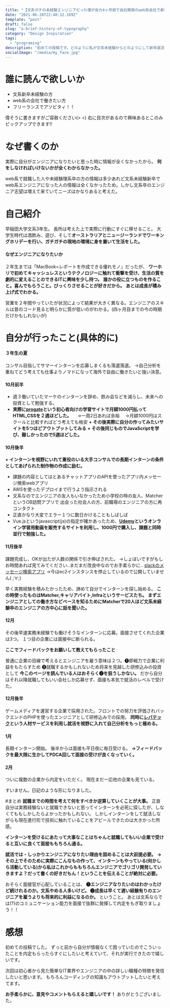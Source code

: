```yaml
---
title: "【文系ガチの未経験エンジニアだった僕が自力4ヶ月弱で自社開発のweb系会社で新卒内定をもらうために行ったこと】"
date: "2021-06-20T22:40:32.169Z"
template: "post"
draft: false
slug: "a-brief-history-of-typography"
category: "Design Inspiration"
tags:
  - "programing"
description: "初めての投稿です。どのように私が文系未経験からどのようにして新卒就活をしたのか、共有します！"
socialImage: "/media/my_face.jpg"
---
```


# 誰に読んで欲しいか
+ 文系新卒未経験の方
+ web系の会社で働きたい方
+ フリーランスでアソビタィ！！

偉そうに書きますがご容赦ください(> <)
右に目次があるので興味あるとこのみピックアップできます!!

# なぜ書くのか
実際に自分がエンジニアになりたいと思った時に情報が全くなかったから。
**何をしなければいけないかが全くわからなかった。**

web系で就職した人や未経験理系卒の方の情報は多少あれど文系未経験新卒でweb系エンジニアになった人の情報は全くなかったため。しかし文系卒のエンジニア志望は増えて来ていてニーズはかなりあると考えた。

# 自己紹介
早稲田大学文系3年生。
長所は考えた上で実際に行動にすぐに移せること。
大学生時代は酒飲み、遊び、そして**オーストラリアとニュージーランドでワーキングホリデーを行い、ガチガチの現地の環境に身を置いて生活をした。**

#### なぜエンジニアになりたいか
２年生までは「MacBook=レポートを作成できる優れモノ」だったが、
**ワーホリで初めてキャッシュレスというテクノロジーに触れて衝撃を受け、生活の質を劇的に変えることのできるITに興味を少し持つ。**
**誰かの役に立つものを作ること。喜んでもらうこと。びっくりさせることが好きだから。**
**あとは成長が積み上げ式でわかる。**

営業を２年間やっていたが状況によって結果が大きく異なる。エンジニアのスキルは昔のコード見ると明らかに質が低いのがわかる。(四ヶ月目までの今の時期だけかもしれないが)

# 自分が行ったこと(具体的に)


#### ３年生の夏
コンサル目指してサマーインターンを応募しまくるも落選落選。
→自己分析を重ねてどう考えても仕事よりノマドになって海外で自由に働きたいと強い決意。


#### 10月前半
+ 週３働いていたマーケのインターンを辞め、飲み会などを減らし、未来への投資として勉強する。
+ **実際に[progate](https://prog-8.com/dashboard)という初心者向けの学習サイトで月額1000円払ってHTML,CSSを２週ほどした。**
　→一周2日あれば余裕
　→月額1000円はスクールと比較すればどう考えても格安
**+ その後実際に自分の作ってみたいサイトを5つほどアウトプットしてみる**
**+ その後同じものでJavaScriptを学び、難しかったので5週ほどした。**


#### 10月後半
**+ インターンを視野にいれて重役のいる大手コンサルでの長期インターンの条件としてあげられた制作物の作成に励む。**
+ 課題の内容としてはとあるチャットアプリのAPIを使ったアプリ内メッセージ検索webアプリ
+ AWSを使ったデプロイまで行うよう指示される
+ 文系なのでエンジニアの友人もいなかったため小学校の時の友人、MatcherというOB訪問アプリで 出会った社会人の方、前職場のエンジニアの方に再コンタクト
+ 正直かなり大変でエラー１つに数日かけることもしばしば
+ Vue.jsというjavascript(js)の指定が確かあったため、**[Udemy](https://www.udemy.com/ja/)というオンライン学習用動画を販売するサイトを利用し、1000円で購入し、課題と同時並行で勉強した。**


#### 11月後半
課題完成し、OKが出たが人数の関係で引き伸ばされた。
→しょぼいですがもしお時間あれば見てみてください..まだまだ改良中なのでお手柔らかに..
[slackのメッセージ検索アプリ](http://52.192.253.204/index.html)
→今はec2インスタンスを停止しているので公開していません( ;∀;)

早く実務経験を積みたかったため、諦めて自分でインターンを探し始める。
**この時使ったものはMatcher,キャリアバイト,Infraというサービスたち。**
**まずエンジニアとしての働き方などベースを知るためにMatcherで20人ほど文系未経験卒のエンジニアの方中心に話を聞いた。**
#### 12月
その後早速実務未経験でも働けそうなインターンに応募。面接させてくれた企業は3つ。
１つ目の企業には面接中に断られる。

**ここでフィードバックをお願いして教えてもらったこと**


普通に企業の目線で考えるとエンジニアを雇う意味は２つ。❶即戦力で企業に利益をもたらすため
❷就職するかもしれないため将来を見越した研修込みの投資として
**今このページを読んでいる人はおそらく❷を狙うしかない。**
だから自分はそれ以降就職してもいい会社しか応募せず、面接も本気で就活のレベルで受けた。
#### 12月後半
ゲームメディアを運営する企業で採用された。フロントでの努力を評価されバックエンドのPHPを使ったエンジニアとして研修込みでの採用。
**同時に[レバテック](https://career.levtech.jp/beginner/)という人材サービスを利用し就活を視野に入れて自己分析をもっと極める。**
#### 1月
長期インターン開始。
後半からは面接も平日夜に毎日受ける。
**→フィードバックを最大限に生かしてPDCA回して面接の受けが良くなっていく。**
#### 2月
ついに複数の企業から内定をいただく。
現在まだ一応他の企業も見ている。

すいません。日記のような形になりました。

#まとめ
**就職までの時間を考えて何をすべきか逆算していくことが大事。**
正直自分は実務経験ないと就職できないと思ってインターンを必死に探したが、しなくてももしかしたらよかったかもしれない。
しかしインターンをして就活しながらも現在進行形で技術に触れていることをアピールできたのは大きかった所感。

**インターンを受けるにあたって大事なことはちゃんと就職してもいい企業で受けると互いに良くて面接ももちろん通る。**

**就活では・しっかりエンジニアになりたい理由を固めることは大前提必要。**
**→その上でそのために実際にこんなもの作って、インターンもやっている(何かしら活動している)から私はこれからももちろんエンジニアでゴリゴリ開発していきますよ？だって書くの好きだもん！ということを伝えることが絶対に必要。**

おそらく面接官が心配していることは、
**❶エンジニアなりたいのはわかったけど続けれるのか。文系やめる人多いけど。
❷成長は早くて遅い経験有りのエンジニアを雇うよりも将来的に利益になるのか。**
ということ。
あとは文系ならでは(?)のコミュニケーション能力を面接で抜群に発揮して内定をもぎ取りましょう！！


# 感想
初めての投稿でした。
ずっと前から自分が情報なくて困っていたのでこういったことを内定もらったらすぐにしたいと考えていて、それが実行できたので嬉しいです。

次回は初心者から見た簡単なIT業界やエンジニアの中の詳しい職種の特徴を発信したいと思います。
もちろんコーディングの知識もアウトプットしたいと考えてます。

**お手柔らかに、意見やコメントもらえると嬉しいです！**
ありがとうございました。